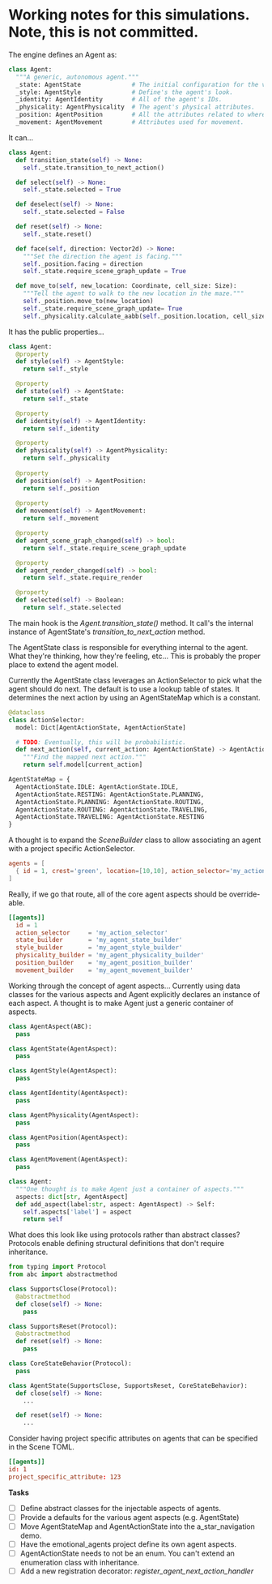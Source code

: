 # Working notes for this simulations. Note, this is not committed.

The engine defines an Agent as:
```python
class Agent:
  """A generic, autonomous agent."""
  _state: AgentState              # The initial configuration for the various state fields.
  _style: AgentStyle              # Define's the agent's look.
  _identity: AgentIdentity        # All of the agent's IDs.
  _physicality: AgentPhysicality  # The agent's physical attributes.
  _position: AgentPosition        # All the attributes related to where the agent is.
  _movement: AgentMovement        # Attributes used for movement.  
```

It can... 

```python
class Agent:
  def transition_state(self) -> None:
    self._state.transition_to_next_action()

  def select(self) -> None:
    self._state.selected = True

  def deselect(self) -> None:
    self._state.selected = False

  def reset(self) -> None:
    self._state.reset()

  def face(self, direction: Vector2d) -> None:
    """Set the direction the agent is facing."""
    self._position.facing = direction
    self._state.require_scene_graph_update = True

  def move_to(self, new_location: Coordinate, cell_size: Size):
    """Tell the agent to walk to the new location in the maze."""
    self._position.move_to(new_location)
    self._state.require_scene_graph_update= True
    self._physicality.calculate_aabb(self._position.location, cell_size)
```

It has the public properties...
``` python
class Agent:
  @property
  def style(self) -> AgentStyle:
    return self._style

  @property
  def state(self) -> AgentState:
    return self._state

  @property
  def identity(self) -> AgentIdentity:
    return self._identity

  @property
  def physicality(self) -> AgentPhysicality:
    return self._physicality
  
  @property
  def position(self) -> AgentPosition:
    return self._position
  
  @property
  def movement(self) -> AgentMovement:
    return self._movement

  @property
  def agent_scene_graph_changed(self) -> bool:
    return self._state.require_scene_graph_update

  @property
  def agent_render_changed(self) -> bool:
    return self._state.require_render

  @property 
  def selected(self) -> Boolean:
    return self._state.selected
```

The main hook is the _Agent.transition_state()_ method. It call's the internal
instance of AgentState's _transition_to_next_action_ method.

The AgentState class is responsible for everything internal to the agent.
What they're thinking, how they're feeling, etc... This is probably the proper 
place to extend the agent model.

Currently the AgentState class leverages an ActionSelector to pick what the agent
should do next. The default is to use a lookup table of states. It determines
the next action by using an AgentStateMap which is a constant. 


``` python
@dataclass
class ActionSelector:
  model: Dict[AgentActionState, AgentActionState]

  # TODO: Eventually, this will be probabilistic.
  def next_action(self, current_action: AgentActionState) -> AgentActionState:
    """Find the mapped next action."""
    return self.model[current_action]

AgentStateMap = {
  AgentActionState.IDLE: AgentActionState.IDLE,
  AgentActionState.RESTING: AgentActionState.PLANNING,
  AgentActionState.PLANNING: AgentActionState.ROUTING,
  AgentActionState.ROUTING: AgentActionState.TRAVELING,
  AgentActionState.TRAVELING: AgentActionState.RESTING
}
```

A thought is to expand the _SceneBuilder_ class to allow associating an agent
with a project specific ActionSelector. 

```toml
agents = [
  { id = 1, crest='green', location=[10,10], action_selector='my_action_selector'}
]
```

Really, if we go that route, all of the core agent aspects should be override-able.

```toml
[[agents]]
  id = 1
  action_selector     = 'my_action_selector'
  state_builder       = 'my_agent_state_builder'
  style_builder       = 'my_agent_style_builder'
  physicality_builder = 'my_agent_physicality_builder'
  position_builder    = 'my_agent_position_builder'
  movement_builder    = 'my_agent_movement_builder'
```

Working through the concept of agent aspects...
Currently using data classes for the various aspects and Agent explicitly declares
an instance of each aspect. A thought is to make Agent just a generic container 
of aspects.

```python
class AgentAspect(ABC):
  pass

class AgentState(AgentAspect):
  pass

class AgentStyle(AgentAspect):
  pass

class AgentIdentity(AgentAspect):
  pass

class AgentPhysicality(AgentAspect):
  pass

class AgentPosition(AgentAspect):
  pass

class AgentMovement(AgentAspect):
  pass

class Agent:
  """One thought is to make Agent just a container of aspects."""
  aspects: dict[str, AgentAspect]
  def add_aspect(label:str, aspect: AgentAspect) -> Self:
    self.aspects['label'] = aspect
    return self
```

What does this look like using protocols rather than abstract classes?
Protocols enable defining structural definitions that don't require inheritance.


```python
from typing import Protocol
from abc import abstractmethod

class SupportsClose(Protocol):
  @abstractmethod
  def close(self) -> None:
    pass

class SupportsReset(Protocol):
  @abstractmethod
  def reset(self) -> None:
    pass

class CoreStateBehavior(Protocol):
  pass

class AgentState(SupportsClose, SupportsReset, CoreStateBehavior):
  def close(self) -> None:
    ...

  def reset(self) -> None:
    ...
```

Consider having project specific attributes on agents that can be specified 
in the Scene TOML.

```toml
[[agents]]
id: 1
project_specific_attribute: 123
```

**Tasks**
- [ ] Define abstract classes for the injectable aspects of agents.
- [ ] Provide a defaults for the various agent aspects (e.g. AgentState)
- [ ] Move AgentStateMap and AgentActionState into the a_star_navigation demo.
- [ ] Have the emotional_agents project define its own agent aspects.
- [ ] AgentActionState needs to not be an enum. You can't extend an enumeration 
      class with inheritance. 
- [ ] Add a new registration decorator: _register_agent_next_action_handler_

